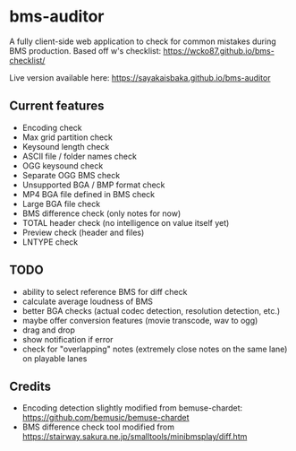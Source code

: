 # bms-auditor

A fully client-side web application to check for common mistakes during BMS production. Based off w's checklist: https://wcko87.github.io/bms-checklist/

Live version available here: https://sayakaisbaka.github.io/bms-auditor

## Current features
- Encoding check
- Max grid partition check
- Keysound length check
- ASCII file / folder names check
- OGG keysound check
- Separate OGG BMS check
- Unsupported BGA / BMP format check
- MP4 BGA file defined in BMS check
- Large BGA file check
- BMS difference check (only notes for now)
- TOTAL header check (no intelligence on value itself yet)
- Preview check (header and files)
- LNTYPE check

## TODO
- ability to select reference BMS for diff check
- calculate average loudness of BMS
- better BGA checks (actual codec detection, resolution detection, etc.)
- maybe offer conversion features (movie transcode, wav to ogg)
- drag and drop
- show notification if error
- check for "overlapping" notes (extremely close notes on the same lane) on playable lanes

## Credits
- Encoding detection slightly modified from bemuse-chardet: https://github.com/bemusic/bemuse-chardet
- BMS difference check tool modified from https://stairway.sakura.ne.jp/smalltools/minibmsplay/diff.htm
